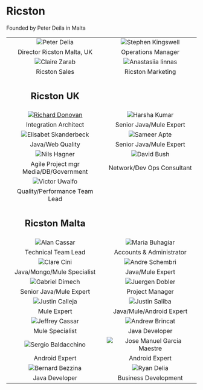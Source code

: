 <script type="application/javascript">
        // set the menu header to active
        $(function() {
             $('.active').attr("class", "");
             $('li#people').attr("class","active");
        });
</script>



# Ricston
Founded by Peter Deila in Malta

|                                  |                                    |
|:--------------------------------:|:----------------------------------:|
| ![Peter Delia](/images/team/Peter.png) | ![Stephen Kingswell](/images/team/Steve.png)  |
| Director Ricston Malta, UK | Operations Manager |
| ![Claire Zarab](/images/team/profile.png) | ![Anastasiia linnas](/images/team/profile.png) |
| Ricston Sales | Ricston Marketing |
|     <h2>Ricston UK</h2>              |                                    |
| [![Richard Donovan](/images/team/Richard.png)](/people/richard.html) | ![Harsha Kumar](/images/team/Harsha.png) |
| Integration Architect                |                                         Senior Java/Mule Expert |
| ![Elisabet Skanderbeck](/images/team/Elisabet.png) | ![Sameer Apte](/images/team/profile.png) |
| Java/Web Quality |  Senior Java/Mule Expert |
| ![Nils Hagner](/images/team/profile.png) | ![David Bush](/images/team/profile.png) |
| Agile Project mgr <br/>Media/DB/Government | Network/Dev Ops Consultant |
| ![Victor Uwaifo](/images/team/profile.png) | |
| Quality/Performance Team Lead             | |
|       <h2>Ricston Malta</h2>              |                                    |
| ![Alan Cassar](/images/team/Alan.png)        | ![Maria Buhagiar](/images/team/Maria.png) |
| Technical Team Lead | Accounts & Administrator |
| ![Clare Cini](/images/team/Clare.png) | ![Andre Schembri](/images/team/Andre.png) |
| Java/Mongo/Mule Specialist |  Java/Mule Expert |
| ![Gabriel Dimech](/images/team/Gabe.png) | ![Juergen Dobler](/images/team/profile.png) |
|  Senior Java/Mule Expert | Project Manager |
| ![Justin Calleja](/images/team/JustinC.png) | ![Justin Saliba](/images/team/JustinS.png) |
| Mule Expert | Java/Mule/Android Expert |
| ![Jeffrey Cassar](/images/team/Jeffrey.png)  | ![Andrew Brincat](/images/team/AndrewB.png) |
| Mule Specialist | Java Developer |
| ![Sergio Baldacchino](/images/team/Sergio.png) | ![Jose Manuel Garcia Maestre](/images/team/Jose.png) |
| Android Expert | Android Expert |
| ![Bernard Bezzina](/images/team/BernardB.png) | ![Ryan Delia](/images/team/Ryan.png) |
| Java Developer | Business Development |
